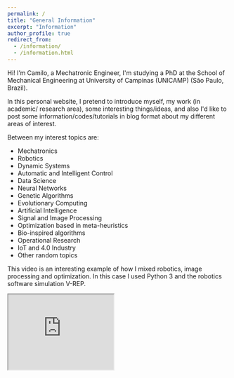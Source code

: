 ```yaml
---
permalink: /
title: "General Information"
excerpt: "Information"
author_profile: true
redirect_from: 
  - /information/
  - /information.html
---
```


Hi! I’m Camilo, a Mechatronic Engineer, I'm studying a PhD at the School of Mechanical Engineering at University of Campinas (UNICAMP) (São Paulo, Brazil).

In this personal website, I pretend to introduce myself, my work (in academic/ research area), some interesting things/ideas, and also I'd like to post some information/codes/tutorials in blog format about my different areas of interest.

Between my interest topics are:
  * Mechatronics
  * Robotics
  * Dynamic Systems
  * Automatic and Intelligent Control
  * Data Science
  * Neural Networks
  * Genetic Algorithms
  * Evolutionary Computing
  * Artificial Intelligence
  * Signal and Image Processing
  * Optimization based in meta-heuristics
  * Bio-inspired algorithms
  * Operational Research
  * IoT and 4.0 Industry
  * Other random topics
  
 This video is an interesting example of how I mixed robotics, image processing and optimization. In this case I used  Python 3 and the robotics software simulation V-REP.
 
<html>
<body>
<iframe width="240" height="172" src="https://www.youtube.com/embed/eBD8MeGVFI8">
</iframe>
<br/>
</body>
</html>

